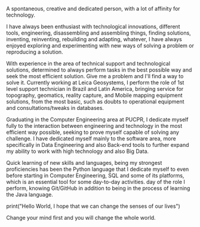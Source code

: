 A spontaneous, creative and dedicated person, with a lot of affinity for technology.

I have always been enthusiast with technological innovations, different tools, engineering, disassembling and assembling things, finding solutions, inventing, reinventing, rebuilding and adapting, whatever, I have always enjoyed exploring and experimenting with new ways of solving a problem or reproducing a solution.

With experience in the area of ​​technical support and technological solutions, determined to always perform tasks in the best possible way and seek the most efficient solution. Give me a problem and I'll find a way to solve it. Currently working at Leica Geosystems, I perform the role of 1st level support technician in Brazil and Latin America, bringing service for topography, geomatics, reality capture, and Mobile mapping equipment solutions, from the most basic, such as doubts to operational equipment and consultations/tweaks in databases.

Graduating in the Computer Engineering area at PUCPR, I dedicate myself fully to the interaction between engineering and technology in the most efficient way possible, seeking to prove myself capable of solving any challenge. I have dedicated myself mainly to the software area, more specifically in Data Engineering and also Back-end tools to further expand my ability to work with high technology and also Big Data.

Quick learning of new skills and languages, being my strongest proficiencies has been the Python language that I dedicate myself to even before starting in Computer Engineering, SQL and some of its platforms, which is an essential tool for some day-to-day activities. day of the role I perform, knowing Git/GitHub in addition to being in the process of learning the Java language.

print("Hello World, I hope that we can change the senses of our lives")

Change your mind first and you will change the whole world.

